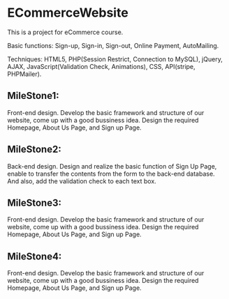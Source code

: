 # ECommerceWebsite
This is a project for eCommerce course.

Basic functions: Sign-up, Sign-in, Sign-out, Online Payment, AutoMailing.

Techniques: HTML5, PHP(Session Restrict, Connection to MySQL), jQuery, AJAX, JavaScript(Validation Check, Animations), CSS, API(stripe, PHPMailer).

MileStone1:
-----------------------------------
Front-end design. Develop the basic framework and structure of our website, come up with a good bussiness idea. Design the required Homepage, About Us Page, and Sign up Page.

MileStone2:
-----------------------------------
Back-end design. Design and realize the basic function of Sign Up Page, enable to transfer the contents from the form to the back-end database. And also, add the validation check to each text box.

MileStone3:
-----------------------------------
Front-end design. Develop the basic framework and structure of our website, come up with a good bussiness idea. Design the required Homepage, About Us Page, and Sign up Page.

MileStone4:
-----------------------------------
Front-end design. Develop the basic framework and structure of our website, come up with a good bussiness idea. Design the required Homepage, About Us Page, and Sign up Page.
